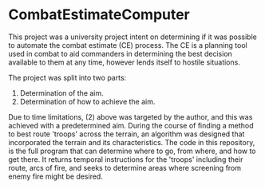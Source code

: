 # CombatEstimateComputer

This project was a university project intent on determining if it was possible to automate the combat estimate (CE) process. The CE is a planning tool used in combat to aid commanders in determining the best decision available to them at any time, however lends itself to hostile situations.

The project was split into two parts:
  1. Determination of the aim.
  2. Determination of how to achieve the aim.

Due to time limitations, (2) above was targeted by the author, and this was achieved with a predetermined aim. During the course of finding a method to best route 'troops' across the terrain, an algorithm was designed that incorporated the terrain and its characteristics. The code in this repository, is the full program that can determine where to go, from where, and how to get there. It returns temporal instructions for the 'troops' including their route, arcs of fire, and seeks to determine areas where screening from enemy fire might be desired.
